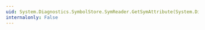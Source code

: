 ```yaml
---
uid: System.Diagnostics.SymbolStore.SymReader.GetSymAttribute(System.Diagnostics.SymbolStore.SymbolToken,System.String)
internalonly: False
---
```

